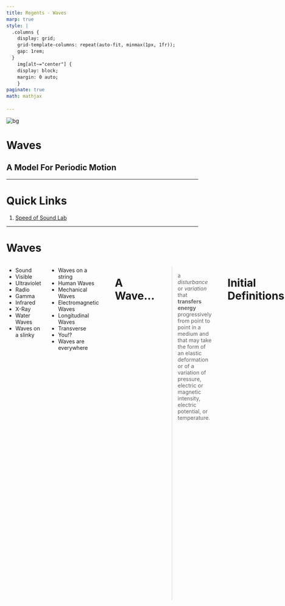 ```yaml
---
title: Regents - Waves
marp: true
style: |
  .columns {
    display: grid;
    grid-template-columns: repeat(auto-fit, minmax(1px, 1fr));
    gap: 1rem;
  }
    img[alt~="center"] {
    display: block;
    margin: 0 auto;
    }
paginate: true
math: mathjax

---
```


![bg](https://i.pinimg.com/originals/1a/69/1d/1a691d35add342af8bda0d77bb9e3d8b.gif)

# Waves <!---fit--->

## A Model For Periodic Motion

---

# Quick Links 


1. [Speed of Sound Lab](#tube-resonance-lab---determine-speed-of-sound)

---


# Waves

<div class="columns">
<div>

* Sound 
* Visible 
* Ultraviolet 
* Radio 
* Gamma
* Infrared 
* X-Ray 
* Water Waves 
* Waves on a slinky 
</div>


<div>

* Waves on a string 
* Human Waves 
* Mechanical Waves 
* Electromagnetic Waves 
* Longitudinal Waves 
* Transverse 
* You!? 
* Waves are everywhere 
</div>

---

# A Wave...

> a *disturbance* or *variation* that **transfers energy** progressively from point to point in a medium and that may take the form of an elastic deformation or of a variation of pressure, electric or magnetic intensity, electric potential, or temperature.

---

# Initial Definitions 

* A *pulse* is a single vibratory disturbance which moves from point to point through a medium.
* A *wave* is several pulses generated at regular time intervals.

---

![center width:800](../figures/peoplewave.gif)

![center width:800](../figures/wavepulse.gif)

![center width:800](../figures/stringpulse.gif)

---

# A Wave 

![center width:1000](../figures/Lwave-Red-2.gif)

---

# Another Wave 

![center](../figures/wave-x-t.gif)

---

# 💡 BIG IDEA 💡 <!---fit--->

# Waves transfer ***energy*** without transfering ***mass*** <!---fit--->

---

# Wave Classifications 

<div class="columns">

<div>

## Mechanical Waves 

- *Mechanical Waves* need a material medium to travel through 
    - i.e. medium such as water, string, air 
</div>

<div>

## Electromagnetic Waves 

- *Electromagnetic Waves* (such a light and radio waves) are periodic distrubances in an electromagnetic field and do not need a medium to travel through 
    - How the sun light gets to us through space!
</div>

---

# Wave Classifications 

<div class="columns">

<div>

## Longitudinal Waves 

- Particles in a *longitudinal wave* vibrate parallel to the direction of the wave motion.
- Examples:
    - Sound 
    - Seismic P-Waves
    - Slinky

</div>

<div>

## Transverse Waves

- Particles in a *transverse wave* vibrate perpendicular to the direction of waves. 
- Examples:
     - E&M Waves
    - Seismic S-Waves
    - Water Waves
    - Human Waves

</div>


---

![center](../figures/Lwave-v8.gif)

![center width:900](../figures/Twave.gif)

---

# Water Waves

![center width:1000](../figures/Water-2016.gif)

---

# Talk 🗣️ and Notes 📝 <!---fit--->

---

# Wave Characteristics 


* The ***frequency*** ($f$) is the number of waves passing a point per unit time. 
    - Frequency is measured in Hertz (Hz) or 1/s (s$^{-1}$)
* The ***period*** of a wave ($T$) is the time for one complete cycle to pass a point
    - It is the reciprocal of frequency. $T = \frac{1}{f}$, where $T$ is the period in second and $f$ is the frequency in hertz.

---

# Check Your Understanding 

What is the period of a $60$ Hz electromagnetic wave traveling at $3 \times 10^8$ m/s?

---

# Wave Characteristics 

- The ***wavelength*** ($\lambda$, greek lambda, "lamb-duh") is the distance between corresponding points in phase on successive waves. 
    - Measured in meters. 

![center](../figures/wavelength.jpg)


---

# Wave Characteristics 

The **amplitude** of a wave is related to the energy of a wave.

* In a transverse wave it is defined as the maximum distance above, or below, the wave axis (or equilibrium position)
* In a *longitudinal wave* it is determined by the *maximum displacement* of a particle.
* As the amplitude of a *light wave* increases the *brightness* of the light increases.
* As the amplitude of a *sound wave* increases the *loudness* increases

---

# Check your understanding

Draw the following 4 waves: A, B, C, and D

1. A has twice the amplitude of B and half the period of B. 
2. B has twice the amplitude of C and C has 5 times the frequency of B. 
3. D has the same period of A, but half the amplitude. 
4. A should be drawn with 2 full waves 


---

# Pivot - Wave Speed Experiment <!---fit--->

---

# Wave Characteristics 

* The _**velocity**_ of a wave is determined by the medium it is traveling in
    * Example: Sound waves travel faster in water and solids than it does in air 
* Wave Equation: $v = f\lambda$ or $\lambda = \frac{v}{f}$
* For Electromagnetic (E&M) Waves: they move at the speed of light, $c$, in a vacuum.
    * $c = 3 \times 10^8$ m/s

---

# Check your understanding

1. The sound produced by a trumpet has a frequency of 440 Hz. What is the distance between successive compressions in the sound wave as it travels through the air at STP?
2. A stationary research  ship uses sonar to send a 1180 Hz sound wave down through ocean water. The reflected sound wave from the flat ocean bottom 324 meters below the ship is detected 0.425 s after it was sent from the ship
    1. Calculate the speed of the sound wave in the ocean water
    2. Calculate the wavelength of the sound wave in the water.
    3. Determine the period of the sound wave in the water.

---

# Wave Front 

- A *wave front* is the locus of adjacent points of a propogated wave that are in phase. 

![center width:500](https://cdn.britannica.com/19/5019-004-83B00469/Wave-front.jpg?s=1500x700&q=85)

---


# Wave Phase

- We can think of a wave cycle as 360 degrees
- If we look at the sine graph of a wave 

![center](https://upload.wikimedia.org/wikipedia/commons/d/d8/Oscillating_sine_wave.gif)

---

# Wave Phase

![center width:700](https://upload.wikimedia.org/wikipedia/commons/thumb/5/55/Phase_shift.svg/1280px-Phase_shift.svg.png)

---

# Wave Phase 

![center](https://upload.wikimedia.org/wikipedia/commons/9/92/Phase_shifter_using_IQ_modulator.gif)


---

# Pivot - Pulse Reflections <!---fit--->

---


# Pivot - Pulse "Collisions" <!---fit--->

---

# Pulse Reflections 

- Pulse at a fixed boundaary 
    - The pulse is inverted (flipped), amplitude remains the same, but opposite sign.

![center](../figures/hard.gif)

---

# Pulse Reflections 

- Pulse at a free boundaary 
    - The pulse is reflected and remains the same

![center](../figures/soft.gif)

---

# Pulse Reflections 

- From a low density to a high density:
    - Original pulse is reflected and inverted
    - A new pulse moves slower through the higher density medium.

![center](../figures/lo-hi.gif)

---

# Pulse Reflections 

- From a high density to a low density:
    - Original wave is reflected and is not inverted
    - New pulse moves with a faster velocity through the lower density medium

![center](../figures/hi-lo.gif)

---

# Interference

* ***Interference*** is the effect produced by two or more waves which are passing simultaneously through a region.
* ***Superposition*** is the resultant disturbance at any point is the algebraic sum of displacements due to individual waves.

---

# Interference 

![center](../figures/pulses.gif)

---

<iframe src="http://physics.bu.edu/~duffy/HTML5/interference_of_pulses.html" width = "1100px" height = "900px" ></iframe>

---

# Constructive Interferece

- Occurs at points where path distances to the two different sources differ by an even number of half wavelengths.
    - This means a phase difference of 0º or 360º for maximum constructive interference. 

---

# Destructive Interference 

- Occurs when crests meet troughs or compressions meet rarefactions. 
    - This is where path differences to the two sources differ by an odd number of half wavelengths.
    - This is at 180º out of phase.

--- 

# Sound Wave Interference - Monopole

![center width:600](../figures/monopole.gif)

---

# Sound Wave Interference - Dipole 

![center width:600](../figures/dipole.gif)

---

# SWI - Lateral Quadrupole Source 

![center width:600](../figures/latquad.gif)

---

# Standing Waves 

![center width:800](../figures/string-standing-2.gif)

---

# Standing Waves 

![center](../figures/standing-pos.gif)

---

# Standing Waves - Soft Boundary 

![center](../figures/reflect-soft.gif)

---

# Standing Waves - Hard Boundary

![center](../figures/reflect-hard.gif)

---

# Standing Waves - Sound 

![center width:800](../figures/standing.gif)

---

# Standing Waves - Closed Tube 

<div class="columns">
<div>

#### 1st Harmonic

![center](../figures/harmonic-1a.gif)

</div>
<div>

#### 3rd Harmonic

![center](../figures/harmonic-3.gif)

</div>
</div>

---

# Standing Waves - Closed Tube

<div class="columns">
<div>

#### 5th Harmonic

![center](../figures/harmonic-5.gif)

</div>
<div>

#### 7th Harmonic

![center](../figures/harmonic-7.gif)

</div>
</div>

---

# Standing Waves 

* ***Standing waves*** are produced when two waves of the same frequency and amplitude travel in opposite directions in the same medium. 
* ***Nodes*** appear to be standing still.
* ***Anti-nodes*** vibrate between the maximum amplitude above and below the axis.
* Standing waves are often produced by reflection of a wave train at a fixed boundary of a medium.
* Standing waves are the result of the interference of two waves. 

---

# Resonance Demo 🔊 <!---fit--->


---


# Resonance 

* *Resonance* occurs when one vibrating body sympathetically causes another body to vibrate. 
* *Natural frequency* is a particular frequency that a body will vibrate if disturbed. 
* Musical instruments can change notes by making different resonant frequencies.  They do this by changing the length of the “tube” that vibrates creating standing waves of different lengths. 

---

# Tube Resonance Lab - Determine Speed of Sound

**Question**: What is the speed of sound? (closed end air column) 

**Purpose**: To determine the speed of sound using a closed end air column. 

**Lab write‐up includes** 

- *Title, Purpose and Essential Question*
- *Procedure*: should include step-by-step procedure and diagram of setup 
- *Data section*: should include collected data; data should be organized and labeled. Calculations of speed should be organized, labeled and clearly shown.
- Con*clusion and a Discussion of Results*:  should respond to the question raised in the Purpose section. The Discussion of Results should include an error analysis. The reliability of the results should be evaluated based upon the theoretical value for the speed of sound. A percent error calculation should be performed.

---

# Background Information

<div class="columns">
<div>

#### 1st Harmonic

![center](../figures/harmonic-1a.gif)

</div>
<div>

- Resonant Frequencies will be the first harmonic
- Lube length = $\frac{\lambda}{4}$ (1/4 wavelength)
- Wave equation: $\boxed{v = f \lambda}$
    - We will graph as $L = v * \frac{1}{f}$ where $L = \frac{\lambda}{4}$
    * This means your slope is 4 $\times$ speed of sound
        - $\frac{\text{slope}}{4} = v_{sound}$
- Speed of Sound Theoretical:
    - $v = 331 + (0.6 T)$ 

</div>
</div>

---

# Tube Resonance Lab - Determine Speed of Sound

**Question**: What is the speed of sound? (closed end air column) 

**Purpose**: To determine the speed of sound using a closed end air column. 

**Lab write‐up includes** 

- *Title, Purpose and Essential Question*
- *Procedure*: should include step-by-step procedure and diagram of setup 
- *Data section*: should include collected data; data should be organized and labeled. Calculations of speed should be organized, labeled and clearly shown.
- Con*clusion and a Discussion of Results*:  should respond to the question raised in the Purpose section. The Discussion of Results should include an error analysis. The reliability of the results should be evaluated based upon the theoretical value for the speed of sound. A percent error calculation should be performed.



---

# Doppler Effect Demo 🚓🚒 <!---fit--->

---

# The Doppler Effect

* The *Doppler Effect* is observed when the source or the observer of a wave is moving.
* When the source and observer are moving <mark>closer together</mark> the frequency of the wave is <mark>increased</mark>. 
* When the source and observer are **moving further** apart the frequency of the wave is **decreased**. 

---

# Doppler Effect 

<div class="columns">

<div>

#### Stationary Source

![center](../figures/doppler1.gif)

</div>

<div>

#### Moving Source 

![center](../figures/doppler2.gif)

</div>

</div>

---


# Doppler Effect - Sonic Boom

<div class="columns">

<div>

#### Mach 1 

![center](../figures/doppler4.gif)

</div>

<div>

#### Mach 1.4

![center](../figures/doppler5.gif)

</div>

</div>

---

# Electromagnetic Spectrum 🌈 <!---fit--->

---

# 🌈 Electromagnetic Spectrum 

* Light waves are electromagnetic waves!
* All E&M waves move through a vacuum at $3 \times 10^8$ m/s
* The <mark>*electromagnetic spectrum*</mark> is the complete range of frequencies and wavelengths of electromagnetic waves.

![center width:800px](../figures/emspect.png)

---

# 📏 Some Facts 

* No sharp divisions between types of E&M waves.
* Classified by the methods that are used to generate them.
    * i.e. Radio waves are produced by charges accelerating in a wire.
* Microwaves are used in radar systems, for transmitting long distance telephone communications in space, and to cook food.
    * Microwaves that cook food produces a frequency that is the same as the natural rotational frequency of water molecules. 
* Infrared waves appear as heat when absorbed by objects. This is why we use infrared lamps to keep food warm!

---

# 📏 More Facts

* Visible light is about 1% of the E&M spectrum.
    * Produced by the rearrangement of electrons in atoms and molecules…more to come later.
    * The human eye can see from ~400 nm to ~700 nm
* Ultraviolet light causes sunburn! Ouch!
* X-rays are used as a diagnostic tool by physicians
* Gamma rays are emitted by radioactive nuclei. It is harmful to living tissue.

---

# Waves at Boundaries

* When a wave hits a boundary three different things can occur:
    * ***Reflection***: Waves bounce off the boundary 
    * ***Transmission***: Wave is transmitted into a new medium
    * ***Absorption***: energy of the wave is transferred into the boundary medium

---

# Light and Rays 


* We can model incoming light waves as “rays” or lines that represent the direction that our light wave is moving.
* When light interacts with objects several times larger than its wavelength, it travels in straight lines and acts as a ray 

---

# Law of Reflection 

<div class="columns">

<div>

* The angle that a light ray strikes a reflective medium is known as the *angle of incidence* or $\theta_i$
* The angle that a light ray reflects off of the medium is known as the *angle of reflection* or $\theta_r$
* The law of reflection states that the angle of incidence of a light ray is equal to the angle of reflection:
    * Mathematically: $\theta_i = \theta_r$</div>

<div>

![center w:500](../figures/ref1.png)

</div></div>


---

# Law of Reflection 

## The *Normal Line* 

- The *normal line*, often referred to as the normal, is an imaginary line that is perpendicular to the surface at the point of incidence.

![center w:500](../figures/ref1.png)

---

# Specular Reflection 

* *Specular* (regular) Reflection: reflection off of smooth surfaces such as mirrors or a calm body of water.
* *Diffuse Reflection*: reflection off of rough surfaces such as clothing, paper, and an asphalt roadway.

 ![center w:500](../figures/specdif.gif) ![center w:500](../figures/specwater.gif)

---

![bg fit](../figures/Pen_in_water.jpg)

---

![bg](../figures/Refraction_photo.png)

---

# Refraction 

![center](../figures/Refraction_animation.gif)

> *Refraction* is the bending of the path of light when it travels from one medium to another.

---

# Refraction 

* When light hits a boundary a portion of the light is reflected and a portion of the light is transmitted into the new boundary.
* In the new boundary the frequency remains the same, but the speed and wavelength change.
* In the new medium the path of light is bent.

---
<!-- _class: invert--->

# Why do we get rainbows? <!---fit--->

![bg](../figures/rainbow.jpg)

---

# 🌈 Refraction! 

![center](../figures/prism.gif)

---

# 🌈 Refraction & Reflection

![center w:700](../figures/water-drop-prism.png)

--- 

# Why does light slow down?

...its complicated 

* Waves: oscillating particles & superposition 
* Quantum Mechanics...

---

# Index of Refraction 

* Speed of light is dependent upon the *optical density* of the material that it is traveling through:
    - Does not depend on actual density of material 
    - Greater optical density the slower the speed of light 
* The indicator of optical density is a material's ***index of refraction***
* $n_{material} = \frac{c}{v}$
    - $n$ ➡️ index of refraction
    - $c$ ➡️ speed of light ($3\times 10^8$ m/s)
    - $v$ ➡️ speed of light in new medium

---

# Index of Refraction (p. 2 ref table)

![center w:350](../figures/refractable.png)

---

# 🤔 Check Yourself 

What is the speed of light in glycerol?

---

# What way does light bend?

* Light traveling from a fast to slow medium:
    - If light travels from a material with a low n to a higher n the light will bend towards the normal.
    - Example: Light traveling from air to water.
* Light traveling from a slow medium to a fast medium:
    - If a light travels from a medium with a high n to a lower n the light will bend away from the normal line.
    - Example: From Diamond to water.

---

# Snell's Law 

<div class="columns">

<div>

$$\boxed{n_1 \sin \theta_1 = n_2 \sin \theta_2}$$ 

- $n_1$ ➡️ index of refraction 1
- $n_2$ ➡️ index of refraction 2
- $\theta_1$ ➡️ angle of incidence
- $\theta_2$ ➡️ refracted angle 

# ***❗Remember to measure from the normal!*** 


</div>

<div>

![center w:300](../figures/snell.png)

</div></div>

---

# Practice 

Packet questions 2-4



--- 

# Snell's Law 

* Snell's Law: $n_1 \sin \theta_1 = n_2 \sin \theta_2$ 
* Remember $n = \frac{c}{v}$ which can be rearranged to $c = nv$
* So we can write Snell's Law as: $n_1v_= n_2v_2$
* Which can also be written as: $\frac{n_2}{n_1} = \frac{v_1}{v_2} = \frac{\lambda_1}{\lambda_2}$

---

<!--_class: invert--->

# Let's take a look at [Kay's Pizza](https://www.google.com/maps/place/Kay's+Burden+Lake+Restaurant/@42.6048538,-73.5626363,175m/data=!3m1!1e3!4m6!3m5!1s0x89de0749b4d5a9d3:0xa82ca515de6bba27!8m2!3d42.6049876!4d-73.5633467!16s%2Fg%2F1tgq7nfs?entry=ttu) <!---fit--->


---

# Diffraction 

- *Diffraction* is the spreading of waves into a regio behind a barrier in the wave's path

<div class="columns">

<div>

![](../figures/Doubleslit.gif)

</div>

<div>

![w:300](../figures/Young_Diffraction.png)

</div>

<div>

![w:300](../figures/Single_Slit_Diffraction.svg.png)

</div>

<div>

![](../figures/Laser_Interference.JPG)

</div></div>


---

# Wave Behavior Summary:

* *Reflection*: Waves bounce off of a new medium.
* *Refraction*: Waves bends in a new medium.
* *Diffraction*: Waves change direction of when traveling through an opening or around an obstacle. 

---

# ❓ Why is Diffraction Important?

* Newton believed that light was made of a stream of particles of called corpuscles. 
    * This was the corpuscular theory of light.
* Diffraction proved that light behaved like a wave. 

---

# Young's Double Slit Experiment

- The year was 1801…
- And Thomas Young proved that light behaved as a wave.
- A two-point interference pattern always has alternating pattern of nodal and anti-nodal lines. 

---

## Young's Double Slit 

<iframe width="1100" height="700" src="https://www.youtube.com/embed/Iuv6hY6zsd0" title="YouTube video player" frameborder="0" allow="accelerometer; autoplay; clipboard-write; encrypted-media; gyroscope; picture-in-picture; web-share" allowfullscreen></iframe>


---

# Diffraction 

* The amount of diffraction depends on:
    * Wavelength
    * Slit size
* The relationship for both are:
    * Larger wavelength = more diffraction
    * Smaller Slit = more diffraction

$$ d \sin \theta = n \lambda$$

